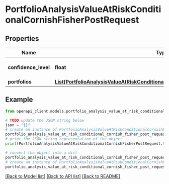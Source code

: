# PortfolioAnalysisValueAtRiskConditionalCornishFisherPostRequest


## Properties

Name | Type | Description | Notes
------------ | ------------- | ------------- | -------------
**confidence_level** | **float** | The confidence level | [optional] [default to 0.95]
**portfolios** | [**List[PortfolioAnalysisValueAtRiskConditionalCornishFisherPostRequestPortfoliosInner]**](PortfolioAnalysisValueAtRiskConditionalCornishFisherPostRequestPortfoliosInner.md) |  | 

## Example

```python
from openapi_client.models.portfolio_analysis_value_at_risk_conditional_cornish_fisher_post_request import PortfolioAnalysisValueAtRiskConditionalCornishFisherPostRequest

# TODO update the JSON string below
json = "{}"
# create an instance of PortfolioAnalysisValueAtRiskConditionalCornishFisherPostRequest from a JSON string
portfolio_analysis_value_at_risk_conditional_cornish_fisher_post_request_instance = PortfolioAnalysisValueAtRiskConditionalCornishFisherPostRequest.from_json(json)
# print the JSON string representation of the object
print(PortfolioAnalysisValueAtRiskConditionalCornishFisherPostRequest.to_json())

# convert the object into a dict
portfolio_analysis_value_at_risk_conditional_cornish_fisher_post_request_dict = portfolio_analysis_value_at_risk_conditional_cornish_fisher_post_request_instance.to_dict()
# create an instance of PortfolioAnalysisValueAtRiskConditionalCornishFisherPostRequest from a dict
portfolio_analysis_value_at_risk_conditional_cornish_fisher_post_request_from_dict = PortfolioAnalysisValueAtRiskConditionalCornishFisherPostRequest.from_dict(portfolio_analysis_value_at_risk_conditional_cornish_fisher_post_request_dict)
```
[[Back to Model list]](../README.md#documentation-for-models) [[Back to API list]](../README.md#documentation-for-api-endpoints) [[Back to README]](../README.md)


